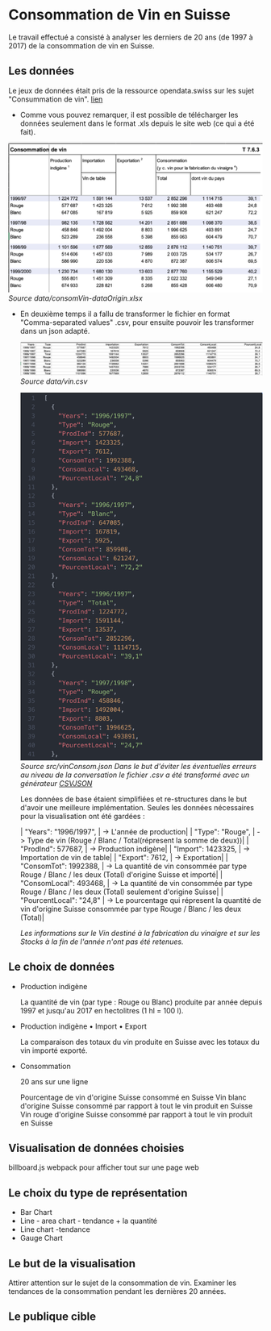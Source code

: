 # Consommation de Vin en Suisse

Le travail effectué a consisté à analyser les derniers de 20 ans (de 1997 à 2017) de la consommation de vin en Suisse.


## Les données

Le jeux de données était pris de la ressource opendata.swiss sur les sujet "Consummation de vin".
 [lien](https://opendata.swiss/fr/dataset/weinverbrauch1)

 - Comme vous pouvez remarquer, il est possible de télécharger les données seulement dans le format .xls depuis le site web (ce qui a été fait).

  ![fichier '.xls'](https://github.com/Aksumiron/projet-VisDon/blob/master/img/consomVinExel.png)
  *Source data/consomVin-dataOrigin.xlsx*


 - En deuxième temps il a fallu de transformer le fichier en format "Comma-separated values" .csv, pour ensuite pouvoir les transformer dans un json adapté.

   ![Le fichier modifié et converti en .csv](https://github.com/Aksumiron/projet-VisDon/blob/master/img/consomVinCsv.png)
   *Source data/vin.csv*

   ![Le fichier '.json' après la conversion](https://github.com/Aksumiron/projet-VisDon/blob/master/img/exJson.png)
   *Source src/vinConsom.json*
   *Dans le but d'éviter les éventuelles erreurs au niveau de la conversation le fichier .csv a été transformé avec un générateur [CSVJSON](https://www.csvjson.com/csv2json)*


   Les données de base étaient simplifiées et re-structures dans le but d'avoir une meilleure implémentation.
   Seules les données nécessaires pour la visualisation ont été gardées :


   | "Years": "1996/1997", | -> L'année de production|
   |  "Type": "Rouge",     |  -> Type de vin (Rouge / Blanc / Total(répresent la somme de deux))|
   |   "ProdInd": 577687,     |  -> Production indigène|
   |    "Import": 1423325,     |   -> Importation de vin de table|
   |    "Export": 7612,    |   -> Exportation|
   |    "ConsomTot": 1992388,      |  -> La quantité de vin consommée par type Rouge / Blanc / les deux (Total) d'origine Suisse et importé|
   |    "ConsomLocal": 493468,      |  -> La quantité de vin consommée par type Rouge / Blanc / les deux (Total) seulement d'origine Suisse|
   |    "PourcentLocal": "24,8"      |  -> Le pourcentage qui répresent la quantité de vin d'origine Suisse consommée par type Rouge / Blanc / les deux (Total)|



   *Les informations sur le Vin destiné à la fabrication du vinaigre et sur les Stocks à la fin de l'année n'ont pas été retenues.*

## Le choix de données


  - Production indigène

    La quantité de vin (par type : Rouge ou Blanc) produite par année depuis 1997 et jusqu'au 2017 en hectolitres (1 hl = 100 l).

  - Production indigène • Import • Export

    La comparaison des totaux du vin produite en Suisse avec les totaux du vin importé exporté.

  - Consommation

    20 ans sur une ligne

    Pourcentage de vin d'origine Suisse consommé en Suisse
    Vin blanc d'origine Suisse consommé par rapport à tout le vin produit en Suisse
    Vin rouge d'origine Suisse consommé par rapport à tout le vin produit en Suisse

## Visualisation de données choisies

billboard.js
webpack pour afficher tout sur une page web


## Le choix du type de représentation

- Bar Chart
- Line - area chart  - tendance + la quantité
- Line chart -tendance
- Gauge Chart

## Le but de la visualisation

Attirer attention sur le sujet de la consommation de vin.
Examiner les tendances de la consommation pendant les dernières 20 années.

##  Le publique cible
